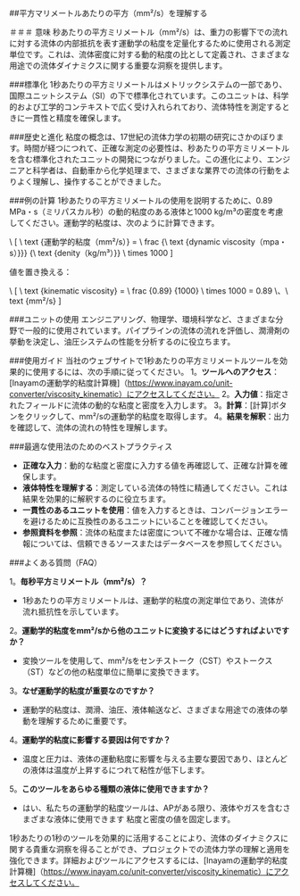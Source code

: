 ##平方マリメートルあたりの平方（mm²/s）を理解する

＃＃＃ 意味
秒あたりの平方ミリメートル（mm²/s）は、重力の影響下での流れに対する流体の内部抵抗を表す運動学の粘度を定量化するために使用される測定単位です。これは、流体密度に対する動的粘度の比として定義され、さまざまな用途での流体ダイナミクスに関する重要な洞察を提供します。

###標準化
1秒あたりの平方ミリメートルはメトリックシステムの一部であり、国際ユニットシステム（SI）の下で標準化されています。このユニットは、科学的および工学的コンテキストで広く受け入れられており、流体特性を測定するときに一貫性と精度を確保します。

###歴史と進化
粘度の概念は、17世紀の流体力学の初期の研究にさかのぼります。時間が経つにつれて、正確な測定の必要性は、秒あたりの平方ミリメートルを含む標準化されたユニットの開発につながりました。この進化により、エンジニアと科学者は、自動車から化学処理まで、さまざまな業界での流体の行動をよりよく理解し、操作することができました。

###例の計算
1秒あたりの平方ミリメートルの使用を説明するために、0.89 MPa・s（ミリパスカル秒）の動的粘度のある液体と1000 kg/m³の密度を考慮してください。運動学的粘度は、次のように計算できます。

\ [
\ text {運動学的粘度（mm²/s）} = \ frac {\ text {dynamic viscosity（mpa・s）}}} {\ text {denity（kg/m³）}} \ times 1000
\]

値を置き換える：

\ [
\ text {kinematic viscosity} = \ frac {0.89} {1000} \ times 1000 = 0.89 \、\ text {mm²/s}
\]

###ユニットの使用
エンジニアリング、物理学、環境科学など、さまざまな分野で一般的に使用されています。パイプラインの流体の流れを評価し、潤滑剤の挙動を決定し、油圧システムの性能を分析するのに役立ちます。

###使用ガイド
当社のウェブサイトで1秒あたりの平方ミリメートルツールを効果的に使用するには、次の手順に従ってください。
1。**ツールへのアクセス**：[Inayamの運動学的粘度計算機]（https://www.inayam.co/unit-converter/viscosity_kinematic）にアクセスしてください。
2。**入力値**：指定されたフィールドに流体の動的な粘度と密度を入力します。
3。**計算**：[計算]ボタンをクリックして、mm²/sの運動学的粘度を取得します。
4。**結果を解釈**：出力を確認して、流体の流れの特性を理解します。

###最適な使用法のためのベストプラクティス
-  **正確な入力**：動的な粘度と密度に入力する値を再確認して、正確な計算を確保します。
-  **液体特性を理解する**：測定している流体の特性に精通してください。これは結果を効果的に解釈するのに役立ちます。
-  **一貫性のあるユニットを使用**：値を入力するときは、コンバージョンエラーを避けるために互換性のあるユニットにいることを確認してください。
-  **参照資料を参照**：流体の粘度または密度について不確かな場合は、正確な情報については、信頼できるソースまたはデータベースを参照してください。

###よくある質問（FAQ）

1。**毎秒平方ミリメートル（mm²/s）？**
-  1秒あたりの平方ミリメートルは、運動学的粘度の測定単位であり、流体が流れ抵抗性を示しています。

2。**運動学的粘度をmm²/sから他のユニットに変換するにはどうすればよいですか？**
- 変換ツールを使用して、mm²/sをセンチストーク（CST）やストークス（ST）などの他の粘度単位に簡単に変換できます。

3。**なぜ運動学的粘度が重要なのですか？**
- 運動学的粘度は、潤滑、油圧、液体輸送など、さまざまな用途での液体の挙動を理解するために重要です。

4。**運動学的粘度に影響する要因は何ですか？**
- 温度と圧力は、液体の運動粘度に影響を与える主要な要因であり、ほとんどの液体は温度が上昇するにつれて粘性が低下します。

5。**このツールをあらゆる種類の液体に使用できますか？**
- はい、私たちの運動学的粘度ツールは、APがある限り、液体やガスを含むさまざまな液体に使用できます 粘度と密度の値を固定します。

1秒あたりの1秒のツールを効果的に活用することにより、流体のダイナミクスに関する貴重な洞察を得ることができ、プロジェクトでの流体力学の理解と適用を強化できます。詳細およびツールにアクセスするには、[Inayamの運動学的粘度計算機]（https://www.inayam.co/unit-converter/viscosity_kinematic）にアクセスしてください。